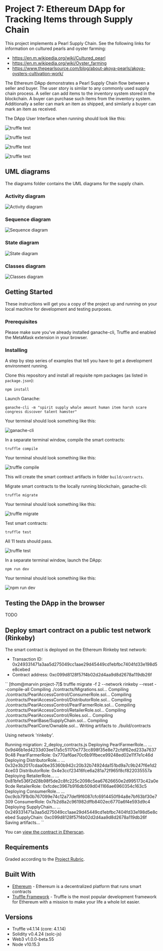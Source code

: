 # Project 7: Ethereum DApp for Tracking Items through Supply Chain

This project implements a Pearl Supply Chain. See the following links for information on cultured pearls and oyster farming:
* https://en.m.wikipedia.org/wiki/Cultured_pearl
* https://en.m.wikipedia.org/wiki/Oyster_farming
* https://www.thepearlsource.com/blog/about-akoya-pearls/akoya-oysters-cultivation-work/

The Ethereum DApp demonstrates a Pearl Supply Chain flow between a seller and buyer. The user story is similar to any commonly used supply chain process. A seller can add items to the inventory system stored in the blockchain. A buyer can purchase such items from the inventory system. Additionally a seller can mark an item as shipped, and similarly a buyer can mark an item as received.

The DApp User Interface when running should look like this:

![truffle test](images/ftc_product_overview.png)

![truffle test](images/ftc_farm_details.png)

![truffle test](images/ftc_product_details.png)

![truffle test](images/ftc_transaction_history.png)

## UML diagrams

The diagrams folder contains the UML diagrams for the supply chain.

### Activity diagram

![Activity diagram](diagrams/Pearl_Supply_Chain_Activity_Diagram.png)

### Sequence diagram

![Sequence diagram](diagrams/Pearl_Supply_Chain_Sequence_Diagram.png)

### State diagram

![State diagram](diagrams/Pearl_Supply_Chain_State_Diagram.png)

### Classes diagram

![Classes diagram](diagrams/Pearl_Supply_Chain_Class_Diagram.png)

## Getting Started

These instructions will get you a copy of the project up and running on your local machine for development and testing purposes.

### Prerequisites

Please make sure you've already installed ganache-cli, Truffle and enabled the MetaMask extension in your browser.

### Installing

A step by step series of examples that tell you have to get a development environment running.

Clone this repository and install all requisite npm packages (as listed in ```package.json```):

```
npm install
```

Launch Ganache:

```
ganache-cli -m "spirit supply whale amount human item harsh scare congress discover talent hamster"
```

Your terminal should look something like this:

![ganache-cli](images/ganache-cli.png)

In a separate terminal window, compile the smart contracts:

```
truffle compile
```

Your terminal should look something like this:

![truffle compile](images/truffle_compile.png)

This will create the smart contract artifacts in folder ```build/contracts```.

Migrate smart contracts to the locally running blockchain, ganache-cli:

```
truffle migrate
```

Your terminal should look something like this:

![truffle migrate](images/truffle_migrate.png)

Test smart contracts:

```
truffle test
```

All 11 tests should pass.

![truffle test](images/truffle_test.png)

In a separate terminal window, launch the DApp:

```
npm run dev
```
Your terminal should look something like this:

![npm run dev](images/npm_run_dev.png)

## Testing the DApp in the browser

TODO

## Deploy smart contract on a public test network (Rinkeby)

The smart contract is deployed on the Ethereum Rinkeby test network:
* Transaction ID: 0x249331471a3aa5d275049cc1aae29d45449cd1ebfbc7404fd33e198d5e8cebed
* Contract address: 0xc099d8128f57f4b02d2d4aa9d8d2678a119db26f

``
[thom@marvin project-7]$ truffle migrate -f 2 --network rinkeby --reset --compile-all
Compiling ./contracts/Migrations.sol...
Compiling ./contracts/PearlAccessControl/ConsumerRole.sol...
Compiling ./contracts/PearlAccessControl/DistributorRole.sol...
Compiling ./contracts/PearlAccessControl/PearlFarmerRole.sol...
Compiling ./contracts/PearlAccessControl/RetailerRole.sol...
Compiling ./contracts/PearlAccessControl/Roles.sol...
Compiling ./contracts/PearlBase/SupplyChain.sol...
Compiling ./contracts/PearlCore/Ownable.sol...
Writing artifacts to ./build/contracts

Using network 'rinkeby'.

Running migration: 2_deploy_contracts.js
  Deploying PearlFarmerRole...
  ... 0x9d46b1ed4233d03ee17a5c51170e773cc898f35e8e72cfdf62ed233a76379c48
  PearlFarmerRole: 0x770af6ae70c6b91fbece99248ed02e11f7e1c46d
  Deploying DistributorRole...
  ... 0x32e3b2017cdaa0be35360b942c20b32b74924da151bd9a7c9b247f6e1d24ce03
  DistributorRole: 0x4e3ccf23416fce6a281a72f965f8cf822035557a
  Deploying RetailerRole...
  ... 0x81bfe536f2d28b98f5de2c8fc225c2098c5ea67626650e2d995173c42a0e9cde
  RetailerRole: 0xfcdec3967b916db509d041166ae6960354c163c5
  Deploying ConsumerRole...
  ... 0xc9cb791b0b767099e74c12a77def9f6087cfc6914450f94a8e7bf63bf30e7309
  ConsumerRole: 0x7b2d8a2c961982dffb8402ec6770a6f4e593d9c4
  Deploying SupplyChain...
  ... 0x249331471a3aa5d275049cc1aae29d45449cd1ebfbc7404fd33e198d5e8cebed
  SupplyChain: 0xc099d8128f57f4b02d2d4aa9d8d2678a119db26f
Saving artifacts...
``

You can [view the contract in Etherscan](https://rinkeby.etherscan.io/address/0xc099d8128f57f4b02d2d4aa9d8d2678a119db26f#code).

## Requirements

Graded according to the [Project Rubric](https://review.udacity.com/#!/rubrics/1710/view).

## Built With

* [Ethereum](https://www.ethereum.org/) - Ethereum is a decentralized platform that runs smart contracts
* [Truffle Framework](http://truffleframework.com/) - Truffle is the most popular development framework for Ethereum with a mission to make your life a whole lot easier.

## Versions

* Truffle v4.1.14 (core: 4.1.14)
* Solidity v0.4.24 (solc-js)
* Web3 v1.0.0-beta.55
* Node v10.15.3